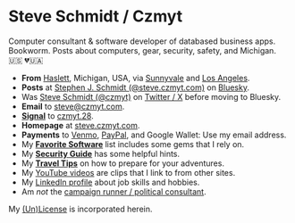 
# Steve Schmidt / Czmyt

Computer consultant & software developer of databased business apps.<br />
Bookworm.  Posts about computers, gear, security, safety, and Michigan.<br />
🇺🇸  💔🇺🇦

- **From** [Haslett](https://en.wikipedia.org/wiki/Haslett%2C_Michigan), Michigan, USA, via [Sunnyvale](https://en.wikipedia.org/wiki/Sunnyvale,_California) and [Los Angeles](https://en.wikipedia.org/wiki/Los_Angeles).
- **Posts** at [Stephen J. Schmidt (@steve.czmyt.com)](https://bsky.app/profile/steve.czmyt.com) on [Bluesky](https://bsky.app).
- Was [Steve Schmidt (@czmyt)](https://x.com/czmyt/with_replies) on [Twitter / X](https://x.com) before moving to Bluesky.
- **Email** to [steve@czmyt.com](mailto:steve@czmyt.com).
- [**Signal**](https://signal.org/) to [czmyt.28](https://signal.me/#u/czmyt.28).
- **Homepage** at [steve.czmyt.com](https://steve.czmyt.com).
- **Payments** to [Venmo](https://venmo.com/czmyt), [PayPal](https://paypal.me/czmyt), and Google Wallet: Use my email address.
- My [**Favorite Software**](favorite-software.md) list includes some gems that I rely on.
- My [**Security Guide**](https://github.com/czmyt/security-guide/blob/main/README.md) has some helpful hints.
- My [**Travel Tips**](travel-tips.md) on how to prepare for your adventures.
- My [YouTube videos](https://www.youtube.com/@sczmyt/videos) are clips that I link to from other sites.
- My [LinkedIn profile](https://www.linkedin.com/in/stephen-schmidt-windsor/) about job skills and hobbies.
- Am *not* the [campaign runner / political consultant](https://steveschmidt.substack.com/).

My [(Un)License](UNLICENSE.md) is incorporated herein.
